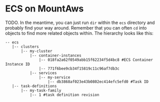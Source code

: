 # ECS on MountAws

TODO. In the meantime, you can just run `dir` within the `ecs` directory and probably find your way around.
Remember that you can often `cd` into objects to find more related objects within. The hierarchy looks like this:

```
-- ecs
   |-- clusters
       |-- my-cluster
           |-- container-instances
               |-- 018fa2a62f0549abb15f62234f5d4bc8 #ECS Container Instance ID
               |-- 771f6bee9cb34f15819c11c96af7db3c
           |-- services
               |-- my-service
                   |-- db3868af023e43b0802ec414efc5efd0 #Task ID
   |-- task-definitions
       |-- my-task-family
           |-- 1 #task definition revision
```